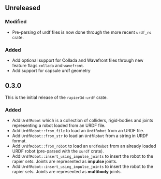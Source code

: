 ## Unreleased

### Modified

- Pre-parsing of urdf files is now done through the more recent `urdf_rs` crate.

### Added

- Add optional support for Collada and Wavefront files through new feature flags `collada` and `wavefront`.
- Add support for capsule urdf geometry

## 0.3.0

This is the initial release of the `rapier3d-urdf` crate.

### Added

- Add `UrdfRobot` which is a collection of colliders, rigid-bodies and joints representing a robot loaded from an URDF
  file.
- Add `UrdfRobot::from_file` to load an `UrdfRobot` from an URDF file.
- Add `UrdfRobot::from_str` to load an `UrdfRobot` from a string in URDF format.
- Add `UrdfRobot::from_robot` to load an `UrdfRobot` from an already loaded URDF
  robot (pre-parsed with the `xurdf` crate).
- Add `UrdfRobot::insert_using_impulse_joints` to insert the robot to the rapier sets. Joints are represented as
  **impulse** joints.
- Add `UrdfRobot::insert_using_impulse_joints` to insert the robot to the rapier sets. Joints are represented as
  **multibody** joints.
